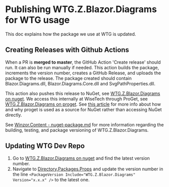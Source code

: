 # Publishing WTG.Z.Blazor.Diagrams for WTG usage

This doc explains how the package we use at WTG is updated.

## Creating Releases with Github Actions
When a PR is **merged to master**, the GitHub Action 'Create release' should run. It can also be run manually if needed. This action builds the package, increments the version number, creates a GitHub Release, and uploads the package to the release. The package created should contain Blazor.Diagrams.dll, Blazor.Diagrams.Core.dll and SvgPathProperties.dll.

This action also pushes this release to NuGet, see [WTG.Z.Blazor.Diagrams on nuget](https://proget.wtg.zone/feeds/Gallery/WTG.Z.Blazor.Diagrams/versions). We access this internally at WiseTech through ProGet, see [WTG.Z.Blazor.Diagrams on proget](https://proget.wtg.zone/feeds/Gallery/WTG.Z.Blazor.Diagrams/versions). See [this article](https://inedo.com/proget/private-nuget-server) for more info about how and why proget is used as a source for NuGet rather than accessing NuGet directly.

See [Winzor.Content - nuget-package.md](https://github.com/WiseTechGlobal/Winzor.Content/blob/main/NativeBlazor(ish)/NCN/blazor-diagrams/nuget-package.md) for more information regarding the building, testing, and package versioning of WTG.Z.Blazor.Diagrams.

## Updating WTG Dev Repo
1. Go to [WTG.Z.Blazor.Diagrams on nuget](https://proget.wtg.zone/feeds/Gallery/WTG.Z.Blazor.Diagrams/versions) and find the latest version number.
2. Navigate to [Directory.Packages.Props](https://devops.wisetechglobal.com/wtg/CargoWise/_git/Dev?path=%2FDirectory.Packages.props&version=GBmaster&line=113&lineEnd=113&lineStartColumn=1&lineEndColumn=72&lineStyle=plain&_a=contents) and update the version number in the line `<PackageVersion Include="WTG.Z.Blazor.Diagrams" Version="x.x.x" />` to the latest one.
